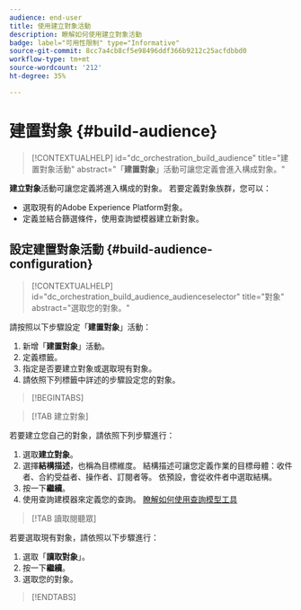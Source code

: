 ```yaml
---
audience: end-user
title: 使用建立對象活動
description: 瞭解如何使用建立對象活動
badge: label="可用性限制" type="Informative"
source-git-commit: 8cc7a4cb8cf5e98496ddf366b9212c25acfdbbd0
workflow-type: tm+mt
source-wordcount: '212'
ht-degree: 35%

---
```



# 建置對象 {#build-audience}

>[!CONTEXTUALHELP]
>id="dc_orchestration_build_audience"
>title="建置對象活動"
>abstract="「**建置對象**」活動可讓您定義會進入構成對象。"

**建立對象**&#x200B;活動可讓您定義將進入構成的對象。 若要定義對象族群，您可以：

* 選取現有的Adobe Experience Platform對象。
* 定義並結合篩選條件，使用查詢塑模器建立新對象。

## 設定建置對象活動 {#build-audience-configuration}

>[!CONTEXTUALHELP]
>id="dc_orchestration_build_audience_audienceselector"
>title="對象"
>abstract="選取您的對象。"

請按照以下步驟設定「**建置對象**」活動：

1. 新增「**建置對象**」活動。
1. 定義標籤。
1. 指定是否要建立對象或選取現有對象。
1. 請依照下列標籤中詳述的步驟設定您的對象。

>[!BEGINTABS]

>[!TAB 建立對象]

若要建立您自己的對象，請依照下列步驟進行：

1. 選取&#x200B;**建立對象**。
1. 選擇&#x200B;**結構描述**，也稱為目標維度。 結構描述可讓您定義作業的目標母體：收件者、合約受益者、操作者、訂閱者等。 依預設，會從收件者中選取結構。
1. 按一下&#x200B;**繼續**。
1. 使用查詢建模器來定義您的查詢。 [瞭解如何使用查詢模型工具](../../query/query-modeler-overview.md)

>[!TAB 讀取閱聽眾]

若要選取現有對象，請依照以下步驟進行：

1. 選取「**讀取對象**」。
1. 按一下&#x200B;**繼續**。
1. 選取您的對象。

>[!ENDTABS]

<!--
## Examples{#build-audience-examples}

Here is an example of a workflow with two **Build audience** activities. The first one targets the poker players audience, followed by an email delivery. The second one targets the VIP clients audience, followed by an SMS delivery.

![](../assets/workflow-audience-example.png)
-->
